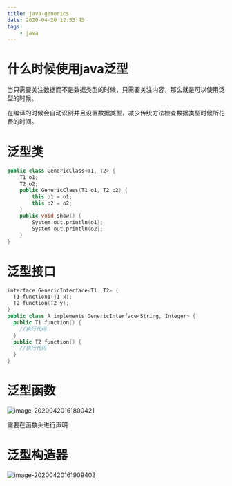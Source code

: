 ```yaml
---
title: java-generics
date: 2020-04-20 12:53:45
tags:
	- java
---
```


# 什么时候使用java泛型

当只需要关注数据而不是数据类型的时候，只需要关注内容，那么就是可以使用泛型的时候。

<!-- more -->

在编译的时候会自动识别并且设置数据类型，减少传统方法检查数据类型时候所花费的时间。



# 泛型类

```cpp
public class GenericClass<T1, T2> {
    T1 o1;
    T2 o2;
    public GenericClass(T1 o1, T2 o2) {
        this.o1 = o1;
        this.o2 = o2;
    }
    public void show() {
        System.out.println(o1);
        System.out.println(o2);
    }
}
```



# 泛型接口

```cpp
interface GenericInterface<T1 ,T2> {
  T1 function1(T1 x);
  T2 function(T2 y);
}
public class A implements GenericInterface<String, Integer> {
  public T1 function() {
    //执行代码
  }
  public T2 function() {
    //执行代码
  }
}
```





# 泛型函数

![image-20200420161800421](https://cdn.jsdelivr.net/gh/a11enyang/Picture@1.0/img2/image-20200420161800421.png)

需要在函数头进行声明

# 泛型构造器

![image-20200420161909403](https://cdn.jsdelivr.net/gh/a11enyang/Picture@1.0/img2/image-20200420161909403.png)